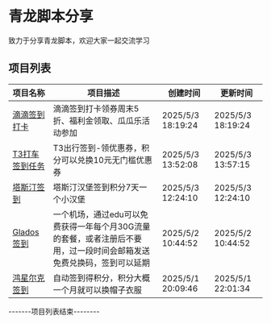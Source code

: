 # 青龙脚本分享
致力于分享青龙脚本，欢迎大家一起交流学习

## 项目列表
| 项目名称 | 项目描述 | 创建时间 | 更新时间 |
| --- | --- | --- | --- |
| [滴滴签到打卡](滴滴签到打卡) | 滴滴签到打卡领券周末5折、福利金领取、瓜瓜乐活动参加 | 2025/5/3 18:19:24 | 2025/5/3 18:19:24 |
| [T3打车签到任务](T3打车签到任务) | T3出行签到-领优惠券，积分可以兑换10元无门槛优惠券 | 2025/5/3 13:52:08 | 2025/5/3 13:57:15 |
| [塔斯汀签到](塔斯汀签到) | 塔斯汀汉堡签到积分7天一个小汉堡 | 2025/5/3 12:24:10 | 2025/5/3 12:24:10 |
| [Glados签到](Glados签到) | 一个机场，通过edu可以免费获得一年每个月30G流量的套餐，或者注册后不要用，过一段时间会邮箱发送免费兑换码，签到可以延期 | 2025/5/2 10:44:52 | 2025/5/2 10:44:52 |
| [鸿星尔克签到](鸿星尔克签到) | 自动签到得积分，积分大概一个月就可以换帽子衣服 | 2025/5/1 20:09:46 | 2025/5/1 22:01:34 |
-------项目列表结束--------

